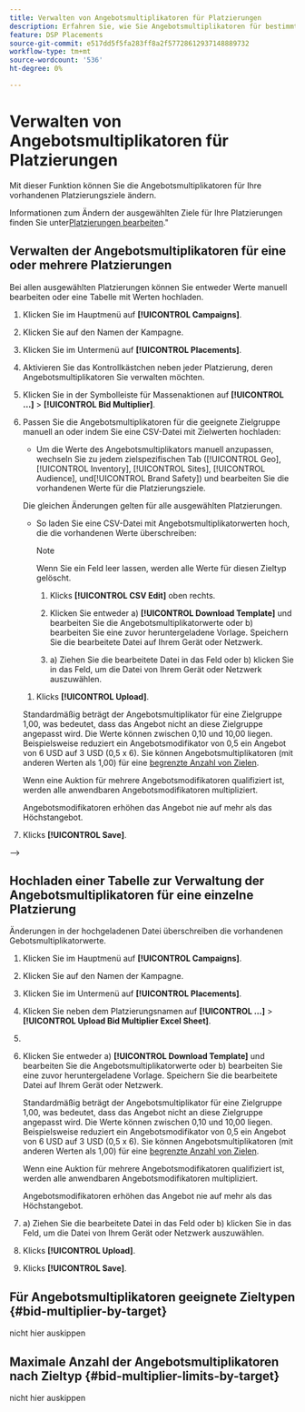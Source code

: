 ```yaml
---
title: Verwalten von Angebotsmultiplikatoren für Platzierungen
description: Erfahren Sie, wie Sie Angebotsmultiplikatoren für bestimmte Platzierungsziele erstellen und bearbeiten.
feature: DSP Placements
source-git-commit: e517dd5f5fa283ff8a2f57728612937148889732
workflow-type: tm+mt
source-wordcount: '536'
ht-degree: 0%

---
```


# Verwalten von Angebotsmultiplikatoren für Platzierungen


<!--

See if any of these procedures are implemented; may need to be edited and/or re-worded based on functionality/UI

-->

Mit dieser Funktion können Sie die Angebotsmultiplikatoren für Ihre vorhandenen Platzierungsziele ändern.

Informationen zum Ändern der ausgewählten Ziele für Ihre Platzierungen finden Sie unter[Platzierungen bearbeiten](/help/dsp/campaign-management/placements/placement-edit.md).&quot;

## Verwalten der Angebotsmultiplikatoren für eine oder mehrere Platzierungen

Bei allen ausgewählten Platzierungen können Sie entweder Werte manuell bearbeiten oder eine Tabelle mit Werten hochladen.

1. Klicken Sie im Hauptmenü auf **[!UICONTROL Campaigns]**.

1. Klicken Sie auf den Namen der Kampagne.

1. Klicken Sie im Untermenü auf **[!UICONTROL Placements]**.

1. Aktivieren Sie das Kontrollkästchen neben jeder Platzierung, deren Angebotsmultiplikatoren Sie verwalten möchten.

1. Klicken Sie in der Symbolleiste für Massenaktionen auf **[!UICONTROL ...]** > **[!UICONTROL Bid Multiplier]**.

1. Passen Sie die Angebotsmultiplikatoren für die geeignete Zielgruppe manuell an oder indem Sie eine CSV-Datei mit Zielwerten hochladen:

   * Um die Werte des Angebotsmultiplikators manuell anzupassen, wechseln Sie zu jedem zielspezifischen Tab ([!UICONTROL Geo], [!UICONTROL Inventory], [!UICONTROL Sites], [!UICONTROL Audience], und[!UICONTROL Brand Safety]) und bearbeiten Sie die vorhandenen Werte für die Platzierungsziele.

   Die gleichen Änderungen gelten für alle ausgewählten Platzierungen.

   * So laden Sie eine CSV-Datei mit Angebotsmultiplikatorwerten hoch, die die vorhandenen Werte überschreiben:

     >[!NOTE]
     >
     >Wenn Sie ein Feld leer lassen, werden alle Werte für diesen Zieltyp gelöscht.<!-- Verify and re-word if needed. I'm not sure if you'll be able to have multiple data rows (one per placement) or if there only one data row is applicable for all. -->

      1. Klicks **[!UICONTROL CSV Edit]** oben rechts.

      1. Klicken Sie entweder a) **[!UICONTROL Download Template]** und bearbeiten Sie die Angebotsmultiplikatorwerte oder b) bearbeiten Sie eine zuvor heruntergeladene Vorlage. Speichern Sie die bearbeitete Datei auf Ihrem Gerät oder Netzwerk.

      1. a) Ziehen Sie die bearbeitete Datei in das Feld oder b) klicken Sie in das Feld, um die Datei von Ihrem Gerät oder Netzwerk auszuwählen.

   1. Klicks **[!UICONTROL Upload]**.

   Standardmäßig beträgt der Angebotsmultiplikator für eine Zielgruppe 1,00, was bedeutet, dass das Angebot nicht an diese Zielgruppe angepasst wird. Die Werte können zwischen 0,10 und 10,00 liegen. Beispielsweise reduziert ein Angebotsmodifikator von 0,5 ein Angebot von 6 USD auf 3 USD (0,5 x 6). Sie können Angebotsmultiplikatoren (mit anderen Werten als 1,00) für eine [begrenzte Anzahl von Zielen](#bid-multiplier-limits-by-target).

   Wenn eine Auktion für mehrere Angebotsmodifikatoren qualifiziert ist, werden alle anwendbaren Angebotsmodifikatoren multipliziert.

   Angebotsmodifikatoren erhöhen das Angebot nie auf mehr als das Höchstangebot.

1. Klicks **[!UICONTROL Save]**.

-->

## Hochladen einer Tabelle zur Verwaltung der Angebotsmultiplikatoren für eine einzelne Platzierung<!-- Is this still going to exist independently, or will you just do this via the "Bid Multiplier" option in the main context menu for placements? If both options, then reword headings for distinction -->

Änderungen in der hochgeladenen Datei überschreiben die vorhandenen Gebotsmultiplikatorwerte.<!-- what if you delete a row? -->

1. Klicken Sie im Hauptmenü auf **[!UICONTROL Campaigns]**.

1. Klicken Sie auf den Namen der Kampagne.

1. Klicken Sie im Untermenü auf **[!UICONTROL Placements]**.

1. Klicken Sie neben dem Platzierungsnamen auf  **[!UICONTROL ...]** > **[!UICONTROL Upload Bid Multiplier Excel Sheet]**.

1. 
   <!-- Verify the rest of these steps. -->

1. Klicken Sie entweder a) **[!UICONTROL Download Template]** und bearbeiten Sie die Angebotsmultiplikatorwerte oder b) bearbeiten Sie eine zuvor heruntergeladene Vorlage. Speichern Sie die bearbeitete Datei auf Ihrem Gerät oder Netzwerk.

   Standardmäßig beträgt der Angebotsmultiplikator für eine Zielgruppe 1,00, was bedeutet, dass das Angebot nicht an diese Zielgruppe angepasst wird. Die Werte können zwischen 0,10 und 10,00 liegen. Beispielsweise reduziert ein Angebotsmodifikator von 0,5 ein Angebot von 6 USD auf 3 USD (0,5 x 6). Sie können Angebotsmultiplikatoren (mit anderen Werten als 1,00) für eine [begrenzte Anzahl von Zielen](#bid-multiplier-limits-by-target).

   Wenn eine Auktion für mehrere Angebotsmodifikatoren qualifiziert ist, werden alle anwendbaren Angebotsmodifikatoren multipliziert.

   Angebotsmodifikatoren erhöhen das Angebot nie auf mehr als das Höchstangebot.

1. a) Ziehen Sie die bearbeitete Datei in das Feld oder b) klicken Sie in das Feld, um die Datei von Ihrem Gerät oder Netzwerk auszuwählen.

1. Klicks **[!UICONTROL Upload]**.

1. Klicks **[!UICONTROL Save]**.

## Für Angebotsmultiplikatoren geeignete Zieltypen {#bid-multiplier-by-target}

nicht hier auskippen

## Maximale Anzahl der Angebotsmultiplikatoren nach Zieltyp {#bid-multiplier-limits-by-target}

nicht hier auskippen

<!--

>[!MORELIKETHIS]
>
>* [About Placement Management](placement-about.md)
>* [Edit Placements](placement-edit.md)
>* [View the Change Log for a Placement](placement-change-log.md)
>* [Placement Settings](placement-settings.md)
 -->
